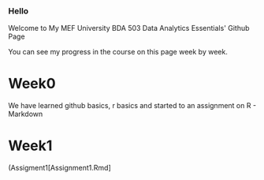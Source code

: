 ### Hello
Welcome to My MEF University BDA 503 Data Analytics Essentials' Github Page 

You can see my progress in the course on this page week by week.

# Week0

We have learned github basics, r basics and started to an assignment on R - Markdown

# Week1

(Assigment1[Assignment1.Rmd]








